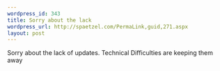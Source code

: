 ```yaml
--- 
wordpress_id: 343
title: Sorry about the lack
wordpress_url: http://spaetzel.com/PermaLink,guid,271.aspx
layout: post
---
```

Sorry about the lack of updates. Technical Difficulties are keeping them away<img width="0" height="0" src="http://spaetzel.com/aggbug.ashx?id=271" />

